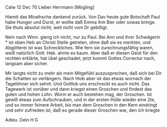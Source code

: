  Calw 12 Dec 70
Lieber Herrmann [Mögling]

Hiemit das Mirathsche dankend zurück. Von Dav heute gute Botschaft Paul habe Hunger und Durst, er wollte daß Emma ihm Bier oder sowas bringe. Sie thuts absolut nicht, weil nicht vom Dr gebilligt.

Nein nach Winn. gieng ich nicht, nur zu Paul. Bei Ann und ihrer Schwägerin <Schwester>* ist eben Heb an Christi Stelle getreten, ohne daß sie es merkten, und Abgötterei ist was Schreckliches. Wie fern sie zurechnungsfähig waren, weiß natürlich Gott. Heb. ahnte es kaum. Aber daß er diesen Geist für den rechten erklärte, hat übel geschadet; jetzt kommt Gottes Correctur nach, langsam aber sicher.

Mir langts nicht zu mehr als mein Mitgefühl auszusprechen, daß sich bei Dir die Schatten so verlängern. Nach Hiob aber ist das etwas wornach der Tagelöhner sich sehnt. Und Gottlob uns erschreckt es auch nicht. Das Tagewerk ist vorüber und dann kriegst einen Groschen und findest das guten und hohen Lohn. Worin er auch bestehen mag, der Groschen. Ist gewiß etwas zum Aufschrauben, und in der ersten Hülle wieder eine 2te, und so immer feinere Arbeit, bis man dem Groschen in den Kern eindringt und sehr zufrieden ist, daß es gerade dieser Groschen war, den ich kriegte

 Adieu.
 Dein H G
